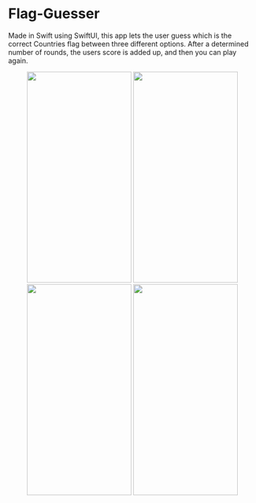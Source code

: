 # Flag-Guesser

Made in Swift using SwiftUI, this app lets the user guess which is the correct Countries flag between three different options. After a determined number of rounds, the users score is added up, and then you can play again.


<p align="center">
  <img src="https://user-images.githubusercontent.com/95224279/161256442-91bb4ed9-cb70-4e9b-bb16-1e75df72eeee.JPG" width="212" height="429" />

  <img src="https://user-images.githubusercontent.com/95224279/161256512-40d7b7ca-218c-49a9-937d-83f03f893fe8.JPG" width="212" height="429" />

  <img src="https://user-images.githubusercontent.com/95224279/161256517-85189860-7f9e-403d-ab68-e891509bdb77.JPG" width="212" height="429" />
  
  <img src="https://user-images.githubusercontent.com/95224279/161256534-2572bf42-c95d-4b35-a70c-2fa8ec5854d8.JPG" width="212" height="429" />
</p>
